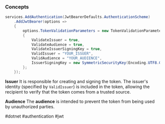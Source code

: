### Concepts

```csharp
services.AddAuthentication(JwtBearerDefaults.AuthenticationScheme)  
	.AddJwtBearer(options =>  
	{  
		options.TokenValidationParameters = new TokenValidationParameters  
		{  
			ValidateIssuer = true,  
			ValidateAudience = true,  
			ValidateIssuerSigningKey = true,  
			ValidIssuer = "YOUR_ISSUER",  
			ValidAudience = "YOUR_AUDIENCE",  
			IssuerSigningKey = new SymmetricSecurityKey(Encoding.UTF8.GetBytes("YOUR_SIGNING_KEY"))  
		};  
	});
```

**Issuer**
It is responsible for creating and signing the token.
The issuer's identity (specified by `ValidIssuer`) is included in the token, allowing the recipient to verify that the token comes from a trusted source.

**Audience**
The **audience** is intended to prevent the token from being used by unauthorized parties.

#dotnet #authentication #jwt
